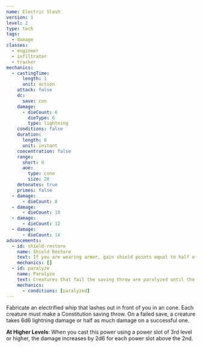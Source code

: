 ```yaml
---
name: Electric Slash
version: 1
level: 2
type: tech
tags:
  - damage
classes:
  - engineer
  - infiltrator
  - tracker
mechanics:
  - castingTime:
      length: 1
      unit: action
    attack: false
    dc:
      save: con
    damage:
      - dieCount: 6
        dieType: 6
        type: lightning
    conditions: false
    duration:
      length: 0
      unit: instant
    concentration: false
    range:
      short: 0
      aoe:
        type: cone
        size: 20
    detonates: true
    primes: false
  - damage:
      - dieCount: 8
  - damage:
      - dieCount: 10
  - damage:
      - dieCount: 12
  - damage:
      - dieCount: 14
advancements:
  - id: shield-restore
    name: Shield Restore
    text: If you are wearing armor, gain shield points equal to half of your damage roll.
    mechanics: []
  - id: paralyze
    name: Paralyze
    text: Creatures that fail the saving throw are paralyzed until the end of their next turn.
    mechanics:
      - conditions: [paralyzed]
---
```

Fabricate an electrified whip that lashes out in front of you in an <me-distance length="20" adj /> cone. Each creature must make a Constitution saving
throw. On a failed save, a creature takes 6d6 lightning damage or half as much damage on a successful one.

__At Higher Levels__: When you cast this power using a power slot of 3rd level or higher, the damage increases by 2d6 for
each power slot above the 2nd.
